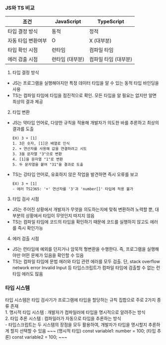 <h3>JS와 TS 비교</h3>

| 조건         | JavaScript   | TypeScript |
|------------|--------------|--------------|
| 타입 결정 방식   | 동적           | 정적           |
| 자동 타입 변환여부 | O            | X (대부분)      |
| 타입 확인 시점   | 런타임         | 컴파일 타임       | 
| 에러 검출 시점   | 런타임 (대부분) | 컴파일 타임 (대부분) |

1. 타입 결정 방식
- JS는 프로그램을 실행해야지만 특정 데이터 타입을 알 수 있는 동적 타입 바인딩을 사용
- TS는 컴파일 타임에 타입을 점진적으로 확인. 모든 타입을 알 필요는 없지만 알면 최상의 결과 제공

2. 타입 변환
- JS는 약타입 언어로, 다양한 규칙을 적용해 개발자가 의도한 바를 추론하고 최상의 결과를 도출
    ~~~
    EX) 3 + [1]
    1. 3은 숫자, [1]은 배열로 인식
    2. + 연산자를 사용해 값을 연결하려고 시도
    3. 3을 문자열 "3"으로 변환
    4. [1]을 문자열 "1"로 변환
    5. 두 문자열을 붙여 "31"을 결과로 도출
    ~~~
- TS는 강타입 언어로, 유효하지 않은 작업을 발견하면 즉시 오류를 보고
    ~~~
    EX) 3 + [1]
    - 에러 TS2365: '+' 연산자를 '3'과 'number[]' 타입에 적용 불가
    ~~~

3. 타입 검사 시점
- JS는 주어진 상황에서 개발자가 무엇을 의도하는지에 맞춰 변환하려 노력할 뿐, 대부분의 상황에서 타입이 무엇인지 따지지 않음
- TS는 컴파일 타임에 코드의 타입을 확인하기 때문에 코드를 실행하지 않고도 에러를 즉시 확인가능

4. 에러 검출 시점
- JS는 런타임에 예외를 던지거나 암묵적 형변환을 수행한다. 즉, 프로그램을 실행해야만 어떤 문제가 있음을 확인할 수 있음
- TS는 컴파일 타임에 문법 에러와 타입 관련 에러를 모두 검출. 단, stack overflow network error Invalid Input 등 타입스크립트가 컴파일 타임에 검출할 수 없는 런타임 에러도 많음

<h3>타입 시스템</h3>
타입 시스템은 타입 검사기가 프로그램에 타입을 할당하는 규칙 집합으로 주로 2가지 종류 존재<br>
1. 명시적 타입 시스템 : 개발자가 컴파일러에 타입을 명시적으로 알려주는 방식<br>
2. 타입 추론 시스템 : 컴파일러가 자동으로 타입을 추론하는 방식<br>
- 타입스크립트는 두 시스템의 장점을 모두 활용하여, 개발자가 타입을 명시할지 추론하게 할지 선택할 수 있음
    ~~~
    (명시적 타입) const variable1: number = 100;
    (타입 추론) const variable2 = 100;
    ~~~
